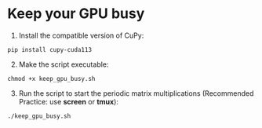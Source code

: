# Keep your GPU busy

1. Install the compatible version of CuPy:
```
pip install cupy-cuda113
```

2. Make the script executable:
```
chmod +x keep_gpu_busy.sh
```

3. Run the script to start the periodic matrix multiplications (Recommended Practice: use **screen** or **tmux**):
```
./keep_gpu_busy.sh
```




